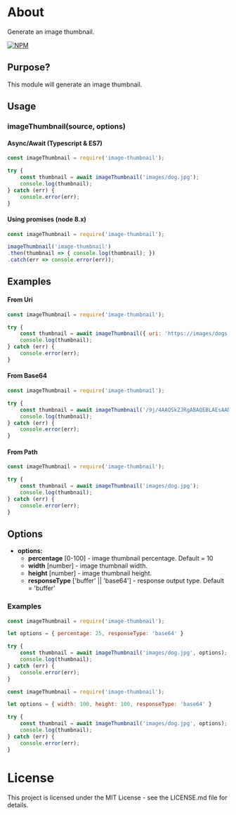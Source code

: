 # About
Generate an image thumbnail.

[![NPM](https://nodei.co/npm/image-thumbnail.png)](https://nodei.co/npm/image-thumbnail/)

## Purpose?
This module will generate an image thumbnail.

## Usage
### imageThumbnail(source, options)

#### Async/Await (Typescript & ES7)
```js
const imageThumbnail = require('image-thumbnail');

try {
    const thumbnail = await imageThumbnail('images/dog.jpg');
    console.log(thumbnail);
} catch (err) {
    console.error(err);
}
```

#### Using promises (node 8.x)
```js
const imageThumbnail = require('image-thumbnail');

imageThumbnail('image-thumbnail')
.then(thumbnail => { console.log(thumbnail); })
.catch(err => console.error(err));
```

## Examples

#### From Uri
```js
const imageThumbnail = require('image-thumbnail');

try {
    const thumbnail = await imageThumbnail({ uri: 'https://images/dogs.jpg' });
    console.log(thumbnail);
} catch (err) {
    console.error(err);
}
```

#### From Base64
```js
const imageThumbnail = require('image-thumbnail');

try {
    const thumbnail = await imageThumbnail('/9j/4AAQSkZJRgABAQEBLAEsAAD/4QEERXhpZgAA==');
    console.log(thumbnail);
} catch (err) {
    console.error(err);
}
```

#### From Path
```js
const imageThumbnail = require('image-thumbnail');

try {
    const thumbnail = await imageThumbnail('images/dog.jpg');
    console.log(thumbnail);
} catch (err) {
    console.error(err);
}
```

## Options

- __options:__
  - __percentage__ [0-100] - image thumbnail percentage. Default = 10
  - __width__ [number] - image thumbnail width.
  - __height__ [number] - image thumbnail height.
  - __responseType__ ['buffer' || 'base64'] - response output type. Default = 'buffer'

### Examples
```js
const imageThumbnail = require('image-thumbnail');

let options = { percentage: 25, responseType: 'base64' }

try {
    const thumbnail = await imageThumbnail('images/dog.jpg', options);
    console.log(thumbnail);
} catch (err) {
    console.error(err);
}
```

```js
const imageThumbnail = require('image-thumbnail');

let options = { width: 100, height: 100, responseType: 'base64' }

try {
    const thumbnail = await imageThumbnail('images/dog.jpg', options);
    console.log(thumbnail);
} catch (err) {
    console.error(err);
}
```

# License
This project is licensed under the MIT License - see the LICENSE.md file for details.
